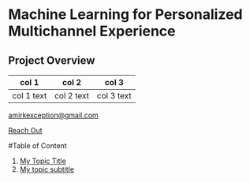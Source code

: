 # Machine Learning for Personalized Multichannel Experience

## Project Overview

| col 1 | col 2 | col 3
---  | --- | ---
| col 1 text | col 2 text | col 3 text

[amirkexception@gmail.com](mailto:amirkexception@gmail.com)

[Reach Out](https://www.youtube.com/)

#Table of Content                                        
1. [My Topic Title](#My-Topic-Title)               
2. [My topic subtitle](#my-topic-subtitle)
